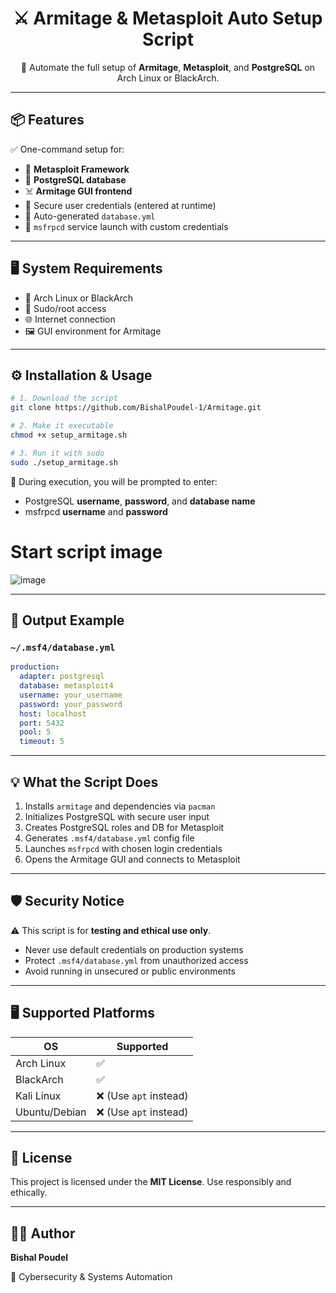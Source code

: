 <h1 align="center">⚔️ Armitage & Metasploit Auto Setup Script</h1>



<p align="center">
  🚀 Automate the full setup of <strong>Armitage</strong>, <strong>Metasploit</strong>, and <strong>PostgreSQL</strong> on Arch Linux or BlackArch.
</p>

---

## 📦 Features

✅ One-command setup for:
- 🧰 **Metasploit Framework**
- 💾 **PostgreSQL database**
- ☠️ **Armitage GUI frontend**
- 🔐 Secure user credentials (entered at runtime)
- 📂 Auto-generated `database.yml`
- 🔌 `msfrpcd` service launch with custom credentials

---

## 🖥️ System Requirements

- 🐧 Arch Linux or BlackArch
- 🔐 Sudo/root access
- 🌐 Internet connection
- 🖼️ GUI environment for Armitage

---

## ⚙️ Installation & Usage

```bash
# 1. Download the script
git clone https://github.com/BishalPoudel-1/Armitage.git

# 2. Make it executable
chmod +x setup_armitage.sh

# 3. Run it with sudo
sudo ./setup_armitage.sh
````

📝 During execution, you will be prompted to enter:

* PostgreSQL **username**, **password**, and **database name**
* msfrpcd **username** and **password**


# Start script image
![image](https://github.com/user-attachments/assets/ffe9f6d4-9b5c-4855-b861-adb69750470b)


---

## 📁 Output Example

### `~/.msf4/database.yml`

```yaml
production:
  adapter: postgresql
  database: metasploit4
  username: your_username
  password: your_password
  host: localhost
  port: 5432
  pool: 5
  timeout: 5
```

---

## 💡 What the Script Does

1. Installs `armitage` and dependencies via `pacman`
2. Initializes PostgreSQL with secure user input
3. Creates PostgreSQL roles and DB for Metasploit
4. Generates `.msf4/database.yml` config file
5. Launches `msfrpcd` with chosen login credentials
6. Opens the Armitage GUI and connects to Metasploit

---

## 🛡️ Security Notice

⚠️ This script is for **testing and ethical use only**.

* Never use default credentials on production systems
* Protect `.msf4/database.yml` from unauthorized access
* Avoid running in unsecured or public environments

---

## 🖥️ Supported Platforms

| OS            | Supported             |
| ------------- | --------------------- |
| Arch Linux    | ✅                     |
| BlackArch     | ✅                     |
| Kali Linux    | ❌ (Use `apt` instead) |
| Ubuntu/Debian | ❌ (Use `apt` instead) |

---

## 📜 License

This project is licensed under the **MIT License**. Use responsibly and ethically.

---

## 👨‍💻 Author

**Bishal Poudel**

💼 Cybersecurity & Systems Automation


